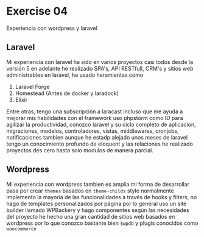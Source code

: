 # Exercise 04

Experiencia con wordpress y laravel

## Laravel

Mi experiencia con laravel ha sido en varios proyectos casi todos desde la versión 5 en adelante he realizado SPA's, 
API RESTfull, CRM's y sitios web administrables en laravel, he usado heramientas como

1. Laravel Forge
2. Homestead (Antes de docker y laradock)
3. Elixir

Entre otras, tengo una subscripción a laracast incluso que me ayuda a mejorar mis habilidades con el framework
uso phpstorm como ID para agilizar la productividad, conozco laravel y su ciclo completo de aplicacion, migraciones,
modelos, controladores, vistas, middlewares, cronjobs, notificaciones tambien aunque he estadp alejado unos meses de 
laravel tengo un conocimiento profundo de eloquent y las relaciones he realizado proyectos des cero hasta solo modulos
de manera parcial.


## Wordpress

Mi experiencia con wordpress tambien es amplia mi forma de desarrollar pasa por crear `themes` basados en `theme-childs` style
normalmente implemento la mayoria de las funcionalidades a través de hooks y filters, no hago de templates personalizados por página 
por lo general uso un site builder llamado WPBackery y hago componentes según las necesidades del proyecto he hecho una gran
cantidad de sitios web basados en wordpress por lo que conozco bastante bien `$wpdb` y plugis conocidos como `woocommerce`

